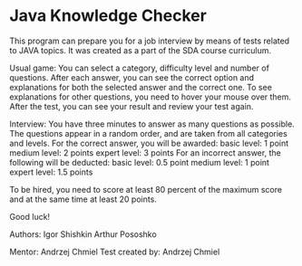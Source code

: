 # Java Knowledge Checker

This program can prepare you for a job interview by means of tests related to JAVA topics. It was created as a part of the SDA course curriculum.

Usual game:
You can select a category, difficulty level and number of questions. After each answer, you can see the correct option and explanations for both the selected answer and the correct one. To see explanations for other questions, you need to hover your mouse over them. After the test, you can see your result and review your test again.

Interview:
You have three minutes to answer as many questions as possible. The questions appear in a random order, and are taken from all categories and levels. 
For the correct answer, you will be awarded: 
basic level: 1 point 
medium level: 2 points
expert level: 3 points
For an incorrect answer, the following will be deducted:
basic level: 0.5 point
medium level: 1 point
expert level: 1.5 points

To be hired, you need to score at least 80 percent of the maximum score and at the same time at least 20 points.

Good luck!

Authors:
Igor Shishkin
Arthur Pososhko

Mentor: Andrzej Chmiel
Test created by: Andrzej Chmiel
